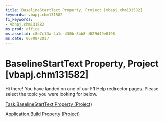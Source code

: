 ```yaml
---
title: BaselineStartText Property, Project [vbapj.chm131582]
keywords: vbapj.chm131582
f1_keywords:
- vbapj.chm131582
ms.prod: office
ms.assetid: c8e7c13a-4a1c-430b-8bb8-d629d49e0198
ms.date: 06/08/2017
---
```



# BaselineStartText Property, Project [vbapj.chm131582]

Hi there! You have landed on one of our F1 Help redirector pages. Please select the topic you were looking for below.

[Task.BaselineStartText Property (Project)](http://msdn.microsoft.com/library/cb50f6cd-eb28-24e2-862b-0963977bf815%28Office.15%29.aspx)

[Application.Build Property (Project)](http://msdn.microsoft.com/library/26a8b2d9-0af9-9ec6-ed02-e52229214ce1%28Office.15%29.aspx)


